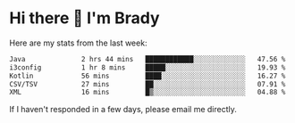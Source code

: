 # Hi there 👋 I'm Brady

Here are my stats from the last week:
<!--START_SECTION:waka-->

```txt
Java              2 hrs 44 mins   ████████████░░░░░░░░░░░░░   47.56 %
i3config          1 hr 8 mins     █████░░░░░░░░░░░░░░░░░░░░   19.93 %
Kotlin            56 mins         ████░░░░░░░░░░░░░░░░░░░░░   16.27 %
CSV/TSV           27 mins         ██░░░░░░░░░░░░░░░░░░░░░░░   07.91 %
XML               16 mins         █▒░░░░░░░░░░░░░░░░░░░░░░░   04.88 %
```

<!--END_SECTION:waka-->

If I haven't responded in a few days, please email me directly. 
